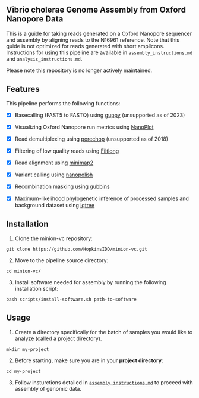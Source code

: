 ## Vibrio cholerae Genome Assembly from Oxford Nanopore Data

This is a guide for taking reads generated on a Oxford Nanopore sequencer and assembly by aligning reads to the N16961 reference. Note that this guide is not optimized for reads generated with short amplicons. Instructions for using this pipeline are available in `assembly_instructions.md` and `analysis_instructions.md`.

Please note this repository is no longer actively maintained.

## Features

This pipeline performs the following functions:

- [x] Basecalling (FAST5 to FASTQ) using [guppy](https://nanoporetech.com/software/other/guppy) (unsupported as of 2023)
- [x] Visualizing Oxford Nanopore run metrics using [NanoPlot](https://github.com/wdecoster/NanoPlot)
- [x] Read demultiplexing using [porechop](https://github.com/rrwick/Porechop) (unsupported as of 2018)
- [x] Filtering of low quality reads using [Filtlong](https://github.com/rrwick/Filtlong)
- [x] Read alignment using [minimap2](https://github.com/lh3/minimap2)
- [x] Variant calling using [nanopolish](https://nanopolish.readthedocs.io/en/latest/index.html)
- [x] Recombination masking using [gubbins](https://github.com/nickjcroucher/gubbins)
- [x] Maximum-likelihood phylogenetic inference of processed samples and background dataset using [iqtree](https://github.com/iqtree/iqtree2)


## Installation

1. Clone the minion-vc repository:
```commandline
git clone https://github.com/HopkinsIDD/minion-vc.git
```

2. Move to the pipeline source directory:
```commandline
cd minion-vc/
```

3. Install software needed for assembly by running the following installation script:
```commandline
bash scripts/install-software.sh path-to-software
```

## Usage

1. Create a directory specifically for the batch of samples you would like to analyze (called a project directory).
```commandline
mkdir my-project
```

2. Before starting, make sure you are in your **project directory**:
```commandLine
cd my-project
```

3. Follow insturctions detailed in [`assembly_instructions.md`](https://github.com/HopkinsIDD/minion-vc/blob/f927c241090fa12183686906c596c98e70c4f948/assembly_instructions.md) to proceed with assembly of genomic data.